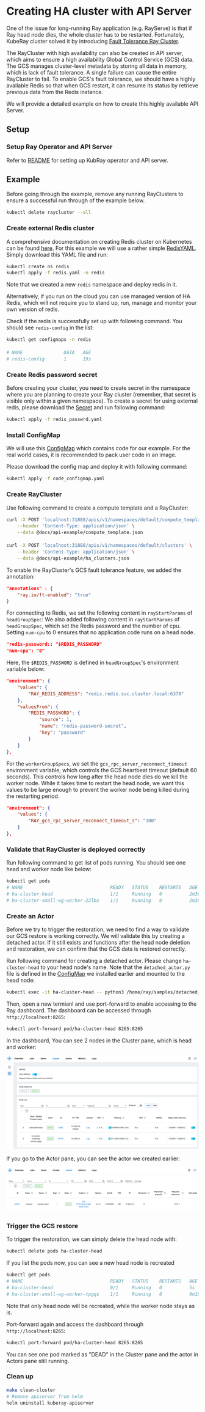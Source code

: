 # Creating HA cluster with API Server

One of the issue for long-running Ray application (e.g. RayServe) is that if Ray head node
dies, the whole cluster has to be restarted. Fortunately, KubeRay cluster solved it by
introducing [Fault Tolerance Ray Cluster](https://docs.ray.io/en/master/cluster/kubernetes/user-guides/kuberay-gcs-ft.html).

The RayCluster with high availability can also be created in API server, which aims to
ensure a high availability Global Control Service (GCS) data. The GCS manages
cluster-level metadata by storing all data in memory, which is lack of fault tolerance. A
single failure can cause the entire RayCluster to fail. To enable GCS's fault tolerance,
we should have a highly available Redis so that when GCS restart, it can resume its
status by retrieve previous data from the Redis instance.

We will provide a detailed example on how to create this highly available API Server.

## Setup

### Setup Ray Operator and API Server

Refer to [README](README.md) for setting up KubRay operator and API server.

## Example

Before going through the example, remove any running RayClusters to ensure a successful
run through of the example below.

```sh
kubectl delete raycluster --all
```

### Create external Redis cluster

A comprehensive documentation on creating Redis cluster on Kubernetes can be found
[here]( https://www.dragonflydb.io/guides/redis-kubernetes). For this example we will use a rather simple
[RedisYAML]. Simply download this YAML file and run:

```sh
kubectl create ns redis
kubectl apply -f redis.yaml -n redis
```

Note that we created a new `redis` namespace and deploy redis in it.

Alternatively, if you run on the cloud you can use managed version of HA Redis, which will not require
you to stand up, run, manage and monitor your own version of redis.

Check if the redis is successfully set up with following command. You should see
`redis-config` in the list:

```sh
kubectl get configmaps -n redis

# NAME               DATA   AGE
# redis-config       1      19s
```

### Create Redis password secret

Before creating your cluster, you need to create secret in the
namespace where you are planning to create your Ray cluster (remember, that secret is visible only within a given
namespace). To create a secret for using external redis, please download the [Secret] and
run following command:

```sh
kubectl apply -f redis_passwrd.yaml
```

### Install ConfigMap

We will use this [ConfigMap] which contains code for our example. For the real world
cases, it is recommended to pack user code in an image.

Please download the config map and deploy it with following command:

```sh
kubectl apply -f code_configmap.yaml
```

### Create RayCluster

Use following command to create a compute template and a RayCluster:

```sh
curl -X POST 'localhost:31888/apis/v1/namespaces/default/compute_templates' \
    --header 'Content-Type: application/json' \
    --data @docs/api-example/compute_template.json

curl -X POST 'localhost:31888/apis/v1/namespaces/default/clusters' \
    --header 'Content-Type: application/json' \
    --data @docs/api-example/ha_clusters.json
```

To enable the RayCluster's GCS fault tolerance feature, we added the annotation:

```json
"annotations" : {
    "ray.io/ft-enabled": "true"
}
```

For connecting to Redis, we set the following content in `rayStartParams` of
`headGroupSpec`: We also added following content in `rayStartParams` of `headGroupSpec`,
which set the Redis password and the number of cpu. Setting `num-cpu` to 0 ensures that no
application code runs on a head node.

```json
"redis-password:: "$REDIS_PASSWORD"
"num-cpu": "0"
```

Here, the `$REDIS_PASSWORD` is defined in `headGroupSpec`'s environment variable below:

```json
"environment": {
    "values": {
        "RAY_REDIS_ADDRESS": "redis.redis.svc.cluster.local:6379"
    },
    "valuesFrom": {
        "REDIS_PASSWORD": {
            "source": 1,
            "name": "redis-password-secret",
            "key": "password"
        }
    }
},
```

For the `workerGroupSpecs`, we set the `gcs_rpc_server_reconnect_timeout` environment
variable, which controls the GCS heartbeat timeout (default 60 seconds). This controls how
long after the head node dies do we kill the worker node. While it takes time to restart
the head node, we want this values to be large enough to prevent the worker node being
killed during the restarting period.

```json
"environment": {
    "values": {
        "RAY_gcs_rpc_server_reconnect_timeout_s": "300"
    }
},
```

### Validate that RayCluster is deployed correctly

Run following command to get list of pods running. You should see one head and worker node
like below:

```sh
kubectl get pods
# NAME                                READY   STATUS    RESTARTS   AGE
# ha-cluster-head                     1/1     Running   0          2m36s
# ha-cluster-small-wg-worker-22lbx    1/1     Running   0          2m36s
```

### Create an Actor

Before we try to trigger the restoration, we need to find a way to validate our GCS restore
is working correctly. We will validate this by creating a detached actor. If it still
exists and functions after the head node deletion and restoration, we can confirm that the
GCS data is restored correctly.

Run following command for creating a detached actor. Please change `ha-cluster-head` to
your head node's name. Note that the `detached_actor.py` file is defined in the
[ConfigMap] we installed earlier and mounted to the head node:

```sh
kubectl exec -it ha-cluster-head -- python3 /home/ray/samples/detached_actor.py
```

Then, open a new termianl and use port-forward to enable accessing to the Ray dashboard.
The dashboard can be accessed through `http://localhost:8265`:

```sh
kubectl port-forward pod/ha-cluster-head 8265:8265
```

In the dashboard, You can see 2 nodes in the Cluster pane, which is head and worker:

![hacluster-dashboard-cluster](img/hacluster-dashboard-cluster.png)

If you go to the Actor pane, you can see the actor we created earlier:

![hacluster-dashboard-actor](img/hacluster-dashboard-actor.png)

### Trigger the GCS restore

To trigger the restoration, we can simply delete the head node with:

```sh
kubectl delete pods ha-cluster-head
```

If you list the pods now, you can see a new head node is recreated

```sh
kubectl get pods
# NAME                                READY   STATUS    RESTARTS   AGE
# ha-cluster-head                     0/1     Running   0          5s
# ha-cluster-small-wg-worker-tpgqs    1/1     Running   0          9m19s
```

Note that only head node will be recreated, while the worker node stays as is.

Port-forward again and access the dashboard through `http://localhost:8265`:

```sh
kubectl port-forward pod/ha-cluster-head 8265:8265
```

You can see one pod marked as "DEAD" in the Cluster pane and the actor in Actors pane
still running.

### Clean up

```sh
make clean-cluster
# Remove apiserver from helm
helm uninstall kuberay-apiserver
```

[RedisYAML]: test/cluster/redis/redis.yaml
[Secret]: test/cluster/redis/redis_passwrd.yaml
[ConfigMap]: test/cluster/code_configmap.yaml
